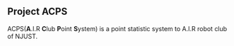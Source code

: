 ## Project ACPS
ACPS(**A**.I.R **C**lub **P**oint **S**ystem) is a point statistic system to A.I.R robot club of NJUST.
